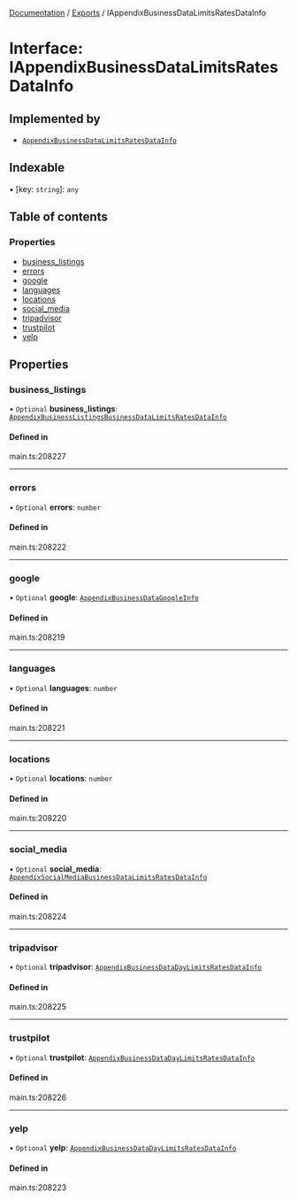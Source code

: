 [Documentation](../README.md) / [Exports](../modules.md) / IAppendixBusinessDataLimitsRatesDataInfo

# Interface: IAppendixBusinessDataLimitsRatesDataInfo

## Implemented by

- [`AppendixBusinessDataLimitsRatesDataInfo`](../classes/AppendixBusinessDataLimitsRatesDataInfo.md)

## Indexable

▪ [key: `string`]: `any`

## Table of contents

### Properties

- [business\_listings](IAppendixBusinessDataLimitsRatesDataInfo.md#business_listings)
- [errors](IAppendixBusinessDataLimitsRatesDataInfo.md#errors)
- [google](IAppendixBusinessDataLimitsRatesDataInfo.md#google)
- [languages](IAppendixBusinessDataLimitsRatesDataInfo.md#languages)
- [locations](IAppendixBusinessDataLimitsRatesDataInfo.md#locations)
- [social\_media](IAppendixBusinessDataLimitsRatesDataInfo.md#social_media)
- [tripadvisor](IAppendixBusinessDataLimitsRatesDataInfo.md#tripadvisor)
- [trustpilot](IAppendixBusinessDataLimitsRatesDataInfo.md#trustpilot)
- [yelp](IAppendixBusinessDataLimitsRatesDataInfo.md#yelp)

## Properties

### business\_listings

• `Optional` **business\_listings**: [`AppendixBusinessListingsBusinessDataLimitsRatesDataInfo`](../classes/AppendixBusinessListingsBusinessDataLimitsRatesDataInfo.md)

#### Defined in

main.ts:208227

___

### errors

• `Optional` **errors**: `number`

#### Defined in

main.ts:208222

___

### google

• `Optional` **google**: [`AppendixBusinessDataGoogleInfo`](../classes/AppendixBusinessDataGoogleInfo.md)

#### Defined in

main.ts:208219

___

### languages

• `Optional` **languages**: `number`

#### Defined in

main.ts:208221

___

### locations

• `Optional` **locations**: `number`

#### Defined in

main.ts:208220

___

### social\_media

• `Optional` **social\_media**: [`AppendixSocialMediaBusinessDataLimitsRatesDataInfo`](../classes/AppendixSocialMediaBusinessDataLimitsRatesDataInfo.md)

#### Defined in

main.ts:208224

___

### tripadvisor

• `Optional` **tripadvisor**: [`AppendixBusinessDataDayLimitsRatesDataInfo`](../classes/AppendixBusinessDataDayLimitsRatesDataInfo.md)

#### Defined in

main.ts:208225

___

### trustpilot

• `Optional` **trustpilot**: [`AppendixBusinessDataDayLimitsRatesDataInfo`](../classes/AppendixBusinessDataDayLimitsRatesDataInfo.md)

#### Defined in

main.ts:208226

___

### yelp

• `Optional` **yelp**: [`AppendixBusinessDataDayLimitsRatesDataInfo`](../classes/AppendixBusinessDataDayLimitsRatesDataInfo.md)

#### Defined in

main.ts:208223
